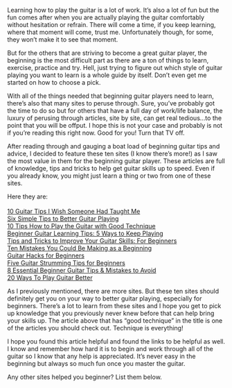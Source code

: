 <p>Learning how to play the guitar is a lot of work. It’s also a lot of fun but the fun comes after when you are actually playing the guitar comfortably without hesitation or refrain. There will come a time, if you keep learning, where that moment will come, trust me. Unfortunately though, for some, they won’t make it to see that moment.</p>

<p>But for the others that are striving to become a great guitar player, the beginning is the most difficult part as there are a ton of things to learn, exercise, practice and try. Hell, just trying to figure out which style of guitar playing you want to learn is a whole guide by itself. Don’t even get me started on how to choose a pick.</p>

<p>With all of the things needed that beginning guitar players need to learn, there’s also that many sites to peruse through. Sure, you’ve probably got the time to do so but for others that have a full day of work/life balance, the luxury of perusing through articles, site by site, can get real tedious…to the point that you will be offput. I hope this is not your case and probably is not if you’re reading this right now. Good for you! Turn that TV off.</p>

<p>After reading through and gauging a boat load of beginning guitar tips and advice, I decided to feature these ten sites (I know there’s more!) as I saw the most value in them for the beginning guitar player. These articles are full of knowledge, tips and tricks to help get guitar skills up to speed. Even if you already know, you might just learn a thing or two from one of these sites.</p>

<p>Here they are:
<br /><br />
<a href="https://nationalguitaracademy.com/guitar-tips/">10 Guitar Tips I Wish Someone Had Taught Me</a>
<br />
<a href="https://www.guitarworld.com/lessons/six-tips-better-guitar-playing">Six Simple Tips to Better Guitar Playing</a>
<br />
<a href="https://www.uberchord.com/blog/10-tips-technique-how-to-play-the-guitar/">10 Tips How to Play the Guitar with Good Technique</a>
<br />
<a href="https://www.fender.com/articles/play/5-beginner-tips-learning-play-guitar">Beginner Guitar Learning Tips: 5 Ways to Keep Playing</a>
<br />
<a href="http://bluesrockreview.com/2018/03/tips-and-tricks-to-improve-your-guitar-skills-for-beginners.html">Tips and Tricks to Improve Your Guitar Skills: For Beginners</a>
<br />
<a href="https://www.guitartricks.com/blog/Ten-Mistakes-You-Could-Be-Making-as-a-Beginning-Guitarist">Ten Mistakes You Could Be Making as a Beginning </a>
<br />
<a href="https://guitarlessons.nyc/p/guitar-hacks-for-beginners">Guitar Hacks for Beginners</a>
<br />
<a href="https://makingmusicmag.com/guitar-strumming-tips/">Five Guitar Strumming Tips for Beginners</a>
<br />
<a href="http://www.fretjam.com/beginner-guitar-tips.html">8 Essential Beginner Guitar Tips &amp; Mistakes to Avoid</a>
<br />
<a href="https://www.gibson.com/News-Lifestyle/Features/en-us/20-Ways-To-Play-Guitar-Better.aspx">20 Ways To Play Guitar Better</a></p>

<p>As I previously mentioned, there are more sites. But these ten sites should definitely get you on your way to better guitar playing, especially for beginners. There’s a lot to learn from these sites and I hope you get to pick up knowledge that you previously never knew before that can help bring your skills up. The article above that has “good technique” in the title is one of the articles you should check out. Technique is everything!</p>

<p>I hope you found this article helpful and found the links to be helpful as well. I know and remember how hard it is to begin and work through all of the guitar so I know that any help is appreciated. It’s never easy in the beginning but always so much fun once you master the guitar.</p>

<p>Any other sites helped you beginner? List them below.</p>
